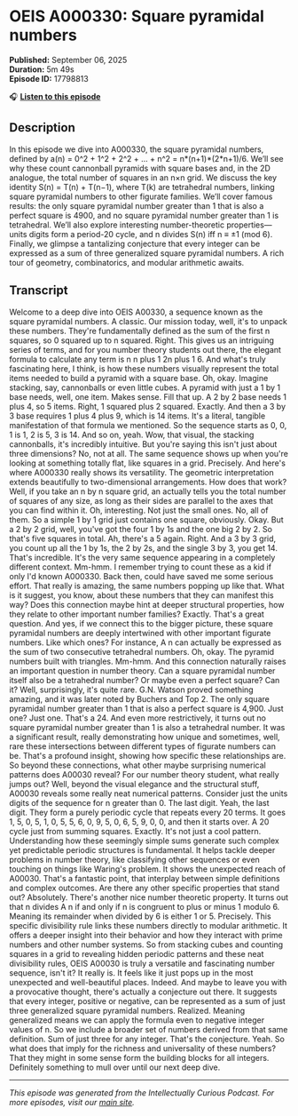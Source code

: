 # OEIS A000330: Square pyramidal numbers

**Published:** September 06, 2025  
**Duration:** 5m 49s  
**Episode ID:** 17798813

🎧 **[Listen to this episode](https://intellectuallycurious.buzzsprout.com/2529712/episodes/17798813-oeis-a000330-square-pyramidal-numbers)**

## Description

<p>In this episode we dive into A000330, the square pyramidal numbers, defined by a(n) = 0^2 + 1^2 + 2^2 + ... + n^2 = n*(n+1)*(2*n+1)/6. We’ll see why these count cannonball pyramids with square bases and, in the 2D analogue, the total number of squares in an n×n grid. We discuss the key identity S(n) = T(n) + T(n−1), where T(k) are tetrahedral numbers, linking square pyramidal numbers to other figurate families. We’ll cover famous results: the only square pyramidal number greater than 1 that is also a perfect square is 4900, and no square pyramidal number greater than 1 is tetrahedral. We’ll also explore interesting number-theoretic properties—units digits form a period-20 cycle, and n divides S(n) iff n ≡ ±1 (mod 6). Finally, we glimpse a tantalizing conjecture that every integer can be expressed as a sum of three generalized square pyramidal numbers. A rich tour of geometry, combinatorics, and modular arithmetic awaits.</p>

## Transcript

Welcome to a deep dive into OEIS A00330, a sequence known as the square pyramidal numbers. A classic. Our mission today, well, it's to unpack these numbers. They're fundamentally defined as the sum of the first n squares, so 0 squared up to n squared. Right. This gives us an intriguing series of terms, and for you number theory students out there, the elegant formula to calculate any term is n n plus 1 2n plus 1 6. And what's truly fascinating here, I think, is how these numbers visually represent the total items needed to build a pyramid with a square base. Oh, okay. Imagine stacking, say, cannonballs or even little cubes. A pyramid with just a 1 by 1 base needs, well, one item. Makes sense. Fill that up. A 2 by 2 base needs 1 plus 4, so 5 items. Right, 1 squared plus 2 squared. Exactly. And then a 3 by 3 base requires 1 plus 4 plus 9, which is 14 items. It's a literal, tangible manifestation of that formula we mentioned. So the sequence starts as 0, 0, 1 is 1, 2 is 5, 3 is 14. And so on, yeah. Wow, that visual, the stacking cannonballs, it's incredibly intuitive. But you're saying this isn't just about three dimensions? No, not at all. The same sequence shows up when you're looking at something totally flat, like squares in a grid. Precisely. And here's where A000330 really shows its versatility. The geometric interpretation extends beautifully to two-dimensional arrangements. How does that work? Well, if you take an n by n square grid, an actually tells you the total number of squares of any size, as long as their sides are parallel to the axes that you can find within it. Oh, interesting. Not just the small ones. No, all of them. So a simple 1 by 1 grid just contains one square, obviously. Okay. But a 2 by 2 grid, well, you've got the four 1 by 1s and the one big 2 by 2. So that's five squares in total. Ah, there's a 5 again. Right. And a 3 by 3 grid, you count up all the 1 by 1s, the 2 by 2s, and the single 3 by 3, you get 14. That's incredible. It's the very same sequence appearing in a completely different context. Mm-hmm. I remember trying to count these as a kid if only I'd known A000330. Back then, could have saved me some serious effort. That really is amazing, the same numbers popping up like that. What is it suggest, you know, about these numbers that they can manifest this way? Does this connection maybe hint at deeper structural properties, how they relate to other important number families? Exactly. That's a great question. And yes, if we connect this to the bigger picture, these square pyramidal numbers are deeply intertwined with other important figurate numbers. Like which ones? For instance, A n can actually be expressed as the sum of two consecutive tetrahedral numbers. Oh, okay. The pyramid numbers built with triangles. Mm-hmm. And this connection naturally raises an important question in number theory. Can a square pyramidal number itself also be a tetrahedral number? Or maybe even a perfect square? Can it? Well, surprisingly, it's quite rare. G.N. Watson proved something amazing, and it was later noted by Buchers and Top 2. The only square pyramidal number greater than 1 that is also a perfect square is 4,900. Just one? Just one. That's a 24. And even more restrictively, it turns out no square pyramidal number greater than 1 is also a tetrahedral number. It was a significant result, really demonstrating how unique and sometimes, well, rare these intersections between different types of figurate numbers can be. That's a profound insight, showing how specific these relationships are. So beyond these connections, what other maybe surprising numerical patterns does A00030 reveal? For our number theory student, what really jumps out? Well, beyond the visual elegance and the structural stuff, A00030 reveals some really neat numerical patterns. Consider just the units digits of the sequence for n greater than 0. The last digit. Yeah, the last digit. They form a purely periodic cycle that repeats every 20 terms. It goes 1, 5, 0, 5, 1, 0, 5, 5, 6, 0, 9, 5, 0, 6, 5, 9, 0, 0, and then it starts over. A 20 cycle just from summing squares. Exactly. It's not just a cool pattern. Understanding how these seemingly simple sums generate such complex yet predictable periodic structures is fundamental. It helps tackle deeper problems in number theory, like classifying other sequences or even touching on things like Waring's problem. It shows the unexpected reach of A00030. That's a fantastic point, that interplay between simple definitions and complex outcomes. Are there any other specific properties that stand out? Absolutely. There's another nice number theoretic property. It turns out that n divides A n if and only if n is congruent to plus or minus 1 modulo 6. Meaning its remainder when divided by 6 is either 1 or 5. Precisely. This specific divisibility rule links these numbers directly to modular arithmetic. It offers a deeper insight into their behavior and how they interact with prime numbers and other number systems. So from stacking cubes and counting squares in a grid to revealing hidden periodic patterns and these neat divisibility rules, OEIS A00030 is truly a versatile and fascinating number sequence, isn't it? It really is. It feels like it just pops up in the most unexpected and well-beautiful places. Indeed. And maybe to leave you with a provocative thought, there's actually a conjecture out there. It suggests that every integer, positive or negative, can be represented as a sum of just three generalized square pyramidal numbers. Realized. Meaning generalized means we can apply the formula even to negative integer values of n. So we include a broader set of numbers derived from that same definition. Sum of just three for any integer. That's the conjecture. Yeah. So what does that imply for the richness and universality of these numbers? That they might in some sense form the building blocks for all integers. Definitely something to mull over until our next deep dive.

---
*This episode was generated from the Intellectually Curious Podcast. For more episodes, visit our [main site](https://intellectuallycurious.buzzsprout.com).*
